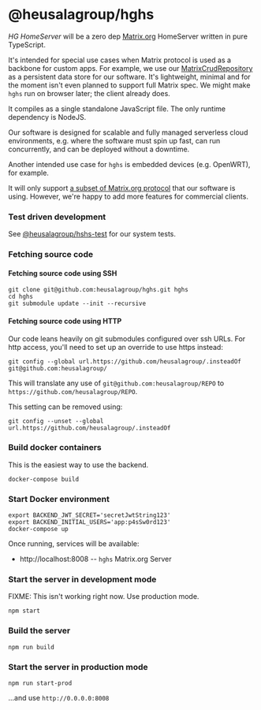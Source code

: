 # @heusalagroup/hghs

*HG HomeServer* will be a zero dep [Matrix.org](https://matrix.org) HomeServer 
written in pure TypeScript.

It's intended for special use cases when Matrix protocol is used as a backbone 
for custom apps. For example, we use our 
[MatrixCrudRepository](https://github.com/heusalagroup/fi.hg.matrix/blob/main/MatrixCrudRepository.ts) 
as a persistent data store for our software. It's lightweight, minimal and for the moment isn't even planned to 
support full Matrix spec. We might make `hghs` run on browser later; the client already does.

It compiles as a single standalone JavaScript file. The only runtime dependency 
is NodeJS. 

Our software is designed for scalable and fully managed serverless cloud 
environments, e.g. where the software must spin up fast, can run concurrently, 
and can be deployed without a downtime.

Another intended use case for `hghs` is embedded devices (e.g. OpenWRT), for 
example.

It will only support [a subset of Matrix.org protocol](https://github.com/heusalagroup/hghs/issues/16) 
that our software is using. However, we're happy to add more features for 
commercial clients. 

### Test driven development

See [@heusalagroup/hshs-test](https://github.com/heusalagroup/hghs-test) for our 
system tests.

### Fetching source code

#### Fetching source code using SSH

```shell
git clone git@github.com:heusalagroup/hghs.git hghs
cd hghs
git submodule update --init --recursive
```

#### Fetching source code using HTTP

Our code leans heavily on git submodules configured over ssh URLs. For http 
access, you'll need to set up an override to use https instead:

```shell
git config --global url.https://github.com/heusalagroup/.insteadOf git@github.com:heusalagroup/
```

This will translate any use of `git@github.com:heusalagroup/REPO` to 
`https://github.com/heusalagroup/REPO`.

This setting can be removed using:

```shell
git config --unset --global url.https://github.com/heusalagroup/.insteadOf
```

### Build docker containers

This is the easiest way to use the backend.

```
docker-compose build
```

### Start Docker environment

```
export BACKEND_JWT_SECRET='secretJwtString123'
export BACKEND_INITIAL_USERS='app:p4sSw0rd123'
docker-compose up
```

Once running, services will be available:

 * http://localhost:8008 -- `hghs` Matrix.org Server

### Start the server in development mode

FIXME: This isn't working right now. Use production mode.

```
npm start
```

### Build the server

```
npm run build
```

### Start the server in production mode

```
npm run start-prod
```

...and use `http://0.0.0.0:8008`
